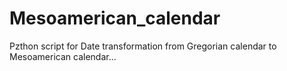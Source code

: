 # Mesoamerican_calendar
Pzthon script for Date transformation from Gregorian calendar to Mesoamerican calendar...
